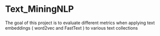 # Text_MiningNLP

The goal of this project is to evaluate different metrics when applying text embeddings ( word2vec and FastText ) to various text collections

